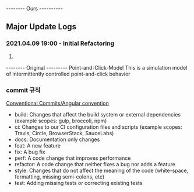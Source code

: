-------- Ours ----------

## Major Update Logs

### 2021.04.09 19:00 - Initial Refactoring
1. 






-------- Original ---------
Point-and-Click-Model
This is a simulation model of intermittently controlled point-and-click behavior

### commit 규칙

[Conventional Commits/Angular convention](https://github.com/angular/angular/blob/22b96b9/CONTRIBUTING.md#type)

- build: Changes that affect the build system or external dependencies (example scopes: gulp, broccoli, npm)
- ci: Changes to our CI configuration files and scripts (example scopes: Travis, Circle, BrowserStack, SauceLabs)
- docs: Documentation only changes
- feat: A new feature
- fix: A bug fix
- perf: A code change that improves performance
- refactor: A code change that neither fixes a bug nor adds a feature
- style: Changes that do not affect the meaning of the code (white-space, formatting, missing semi-colons, etc)
- test: Adding missing tests or correcting existing tests
